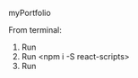 myPortfolio

From terminal:

1. Run <npm install>
2. Run <npm i -S react-scripts>
3. Run <npm start>


